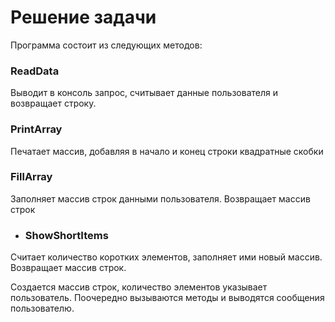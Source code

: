 # Решение задачи #
Программа состоит из следующих методов:
### ReadData 
Выводит в консоль запрос, считывает данные пользователя и возвращает строку.
### PrintArray
Печатает массив, добавляя в начало и конец строки квадратные скобки
### FillArray
Заполняет массив строк данными пользователя. Возвращает массив строк
+ ### ShowShortItems
Считает количество коротких элементов, заполняет ими новый массив. Возвращает массив строк.

Создается массив строк, количество элементов указывает пользователь. Поочередно вызываются методы и выводятся сообщения пользователю.

